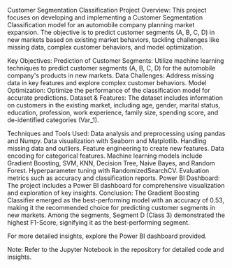 Customer Segmentation Classification Project
Overview:
This project focuses on developing and implementing a Customer Segmentation Classification model for an automobile company planning market expansion. The objective is to predict customer segments (A, B, C, D) in new markets based on existing market behaviors, tackling challenges like missing data, complex customer behaviors, and model optimization.

Key Objectives:
Prediction of Customer Segments: Utilize machine learning techniques to predict customer segments (A, B, C, D) for the automobile company's products in new markets.
Data Challenges: Address missing data in key features and explore complex customer behaviors.
Model Optimization: Optimize the performance of the classification model for accurate predictions.
Dataset & Features:
The dataset includes information on customers in the existing market, including age, gender, marital status, education, profession, work experience, family size, spending score, and de-identified categories (Var_1).

Techniques and Tools Used:
Data analysis and preprocessing using pandas and Numpy.
Data visualization with Seaborn and Matplotlib.
Handling missing data and outliers.
Feature engineering to create new features.
Data encoding for categorical features.
Machine learning models include Gradient Boosting, SVM, KNN, Decision Tree, Naive Bayes, and Random Forest.
Hyperparameter tuning with RandomizedSearchCV.
Evaluation metrics such as accuracy and classification reports.
Power BI Dashboard:
The project includes a Power BI dashboard for comprehensive visualization and exploration of key insights.
Conclusion:
The Gradient Boosting Classifier emerged as the best-performing model with an accuracy of 0.53, making it the recommended choice for predicting customer segments in new markets. Among the segments, Segment D (Class 3) demonstrated the highest F1-Score, signifying it as the best-performing segment.

For more detailed insights, explore the Power BI dashboard provided.

Note: Refer to the Jupyter Notebook in the repository for detailed code and insights.
